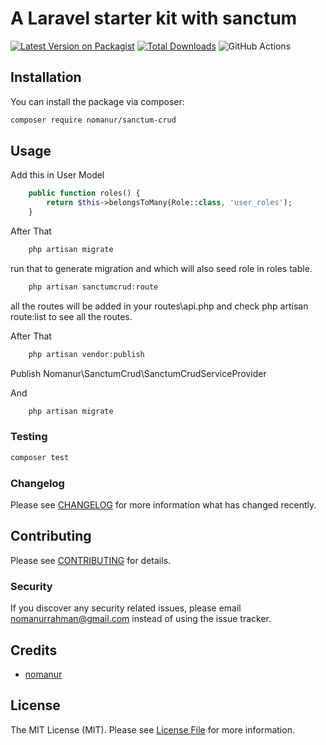 # A Laravel starter kit with sanctum

[![Latest Version on Packagist](https://img.shields.io/packagist/v/nomanur/sanctum-crud.svg?style=flat-square)](https://packagist.org/packages/nomanur/sanctum-crud)
[![Total Downloads](https://img.shields.io/packagist/dt/nomanur/sanctum-crud.svg?style=flat-square)](https://packagist.org/packages/nomanur/sanctum-crud)
![GitHub Actions](https://github.com/nomanur/sanctum-crud/actions/workflows/main.yml/badge.svg)

## Installation

You can install the package via composer:

```bash
composer require nomanur/sanctum-crud
```

## Usage

Add this in User Model
```php
    public function roles() {
        return $this->belongsToMany(Role::class, 'user_roles');
    }
```

After That
```php
    php artisan migrate
```
run that to generate migration and which will also seed role in roles table.

```php
    php artisan sanctumcrud:route
```
all the routes will be added in your routes\api.php and check php artisan route:list to see all the routes.


After That
```php
    php artisan vendor:publish
```
Publish Nomanur\SanctumCrud\SanctumCrudServiceProvider

And
```php
    php artisan migrate
```

### Testing

```bash
composer test
```

### Changelog

Please see [CHANGELOG](CHANGELOG.md) for more information what has changed recently.

## Contributing

Please see [CONTRIBUTING](CONTRIBUTING.md) for details.

### Security

If you discover any security related issues, please email nomanurrahman@gmail.com instead of using the issue tracker.

## Credits

-   [nomanur](https://github.com/nomanur)

## License

The MIT License (MIT). Please see [License File](LICENSE.md) for more information.
